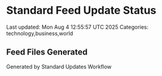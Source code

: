 # Standard Feed Update Status
Last updated: Mon Aug  4 12:55:57 UTC 2025
Categories: technology,business,world

## Feed Files Generated

Generated by Standard Updates Workflow
